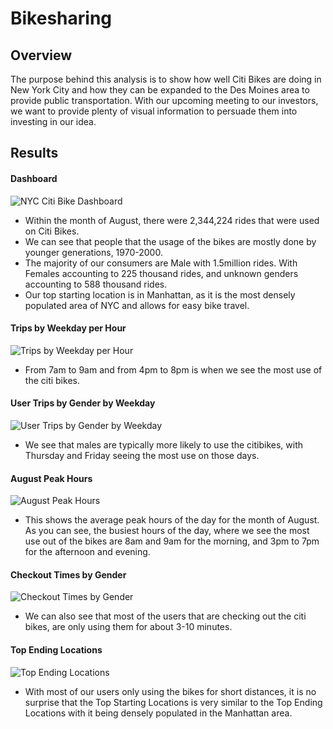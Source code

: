 # Bikesharing

## Overview
The purpose behind this analysis is to show how well Citi Bikes are doing in New York City and how they can be expanded to the Des Moines area to provide public transportation. With our upcoming meeting to our investors, we want to provide plenty of visual information to persuade them into investing in our idea.

## Results

#### Dashboard
![NYC Citi Bike Dashboard](https://user-images.githubusercontent.com/69607218/143785256-bbc1347b-5412-4a2c-9195-71d9e80baa2a.png)

- Within the month of August, there were 2,344,224 rides that were used on Citi Bikes.
- We can see that people that the usage of the bikes are mostly done by younger generations, 1970-2000.
- The majority of our consumers are Male with 1.5million rides. With Females accounting to 225 thousand rides, and unknown genders accounting to 588 thousand rides.
- Our top starting location is in Manhattan, as it is the most densely populated area of NYC and allows for easy bike travel.

#### Trips by Weekday per Hour
![Trips by Weekday per Hour](https://user-images.githubusercontent.com/69607218/143786045-a7c3b8fa-69fd-4a14-bc5a-b403a0a39706.png)

- From 7am to 9am and from 4pm to 8pm is when we see the most use of the citi bikes.

#### User Trips by Gender by Weekday
![User Trips by Gender by Weekday](https://user-images.githubusercontent.com/69607218/143786095-149d42d8-bcfa-444a-b897-f88f57e1edfc.png)

- We see that males are typically more likely to use the citibikes, with Thursday and Friday seeing the most use on those days.

#### August Peak Hours
![August Peak Hours](https://user-images.githubusercontent.com/69607218/143785131-7138f602-298e-44a4-85e7-ec3475cebd47.png)

- This shows the average peak hours of the day for the month of August. As you can see, the busiest hours of the day, where we see the most use out of the bikes are 8am and 9am for the morning, and 3pm to 7pm for the afternoon and evening.

#### Checkout Times by Gender
![Checkout Times by Gender](https://user-images.githubusercontent.com/69607218/143786195-f7148b1b-7a01-4ae0-b9e9-98218ea6b0f6.png)

- We can also see that most of the users that are checking out the citi bikes, are only using them for about 3-10 minutes.

#### Top Ending Locations
![Top Ending Locations](https://user-images.githubusercontent.com/69607218/143786248-1ceabcac-de12-46f3-b97a-1228afba0424.png)

- With most of our users only using the bikes for short distances, it is no surprise that the Top Starting Locations is very similar to the Top Ending Locations with it being densely populated in the Manhattan area.



